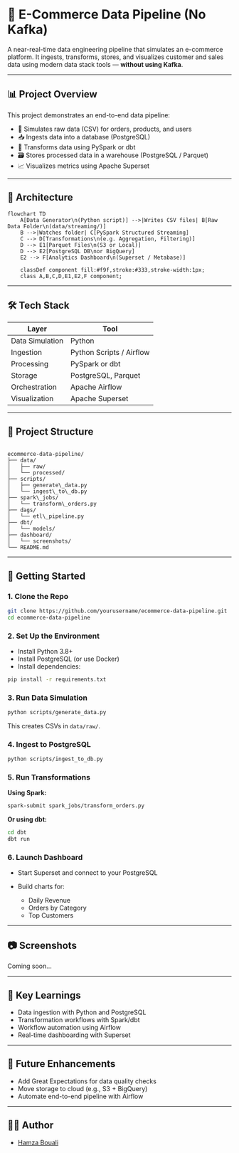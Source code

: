 
# 🛒 E-Commerce Data Pipeline (No Kafka)

A near-real-time data engineering pipeline that simulates an e-commerce platform. It ingests, transforms, stores, and visualizes customer and sales data using modern data stack tools — **without using Kafka**.

---

## 📊 Project Overview

This project demonstrates an end-to-end data pipeline:

- 🔄 Simulates raw data (CSV) for orders, products, and users
- 📥 Ingests data into a database (PostgreSQL)
- 🔧 Transforms data using PySpark or dbt
- 🗃 Stores processed data in a warehouse (PostgreSQL / Parquet)
- 📈 Visualizes metrics using Apache Superset

---

## 🧱 Architecture
```mermaid
flowchart TD
    A[Data Generator\n(Python script)] -->|Writes CSV files| B[Raw Data Folder\n(data/streaming/)]
    B -->|Watches folder| C[PySpark Structured Streaming]
    C --> D[Transformations\n(e.g. Aggregation, Filtering)]
    D --> E1[Parquet Files\n(S3 or Local)]
    D --> E2[PostgreSQL DB\nor BigQuery]
    E2 --> F[Analytics Dashboard\n(Superset / Metabase)]

    classDef component fill:#f9f,stroke:#333,stroke-width:1px;
    class A,B,C,D,E1,E2,F component;
```

---

## 🛠️ Tech Stack

| Layer            | Tool                  |
|------------------|------------------------|
| Data Simulation   | Python                |
| Ingestion         | Python Scripts / Airflow |
| Processing        | PySpark or dbt        |
| Storage           | PostgreSQL, Parquet   |
| Orchestration     | Apache Airflow        |
| Visualization     | Apache Superset       |

---

## 📁 Project Structure

```

ecommerce-data-pipeline/
├── data/
│   ├── raw/
│   └── processed/
├── scripts/
│   ├── generate\_data.py
│   └── ingest\_to\_db.py
├── spark\_jobs/
│   └── transform\_orders.py
├── dags/
│   └── etl\_pipeline.py
├── dbt/
│   └── models/
├── dashboard/
│   └── screenshots/
└── README.md

````

---

## 🚀 Getting Started

### 1. Clone the Repo

```bash
git clone https://github.com/yourusername/ecommerce-data-pipeline.git
cd ecommerce-data-pipeline
````

### 2. Set Up the Environment

* Install Python 3.8+
* Install PostgreSQL (or use Docker)
* Install dependencies:

```bash
pip install -r requirements.txt
```

### 3. Run Data Simulation

```bash
python scripts/generate_data.py
```

This creates CSVs in `data/raw/`.

### 4. Ingest to PostgreSQL

```bash
python scripts/ingest_to_db.py
```

### 5. Run Transformations

**Using Spark:**

```bash
spark-submit spark_jobs/transform_orders.py
```

**Or using dbt:**

```bash
cd dbt
dbt run
```

### 6. Launch Dashboard

* Start Superset and connect to your PostgreSQL
* Build charts for:

  * Daily Revenue
  * Orders by Category
  * Top Customers

---

## 📷 Screenshots

Coming soon...

---

## 📌 Key Learnings

* Data ingestion with Python and PostgreSQL
* Transformation workflows with Spark/dbt
* Workflow automation using Airflow
* Real-time dashboarding with Superset

---

## 🧠 Future Enhancements

* Add Great Expectations for data quality checks
* Move storage to cloud (e.g., S3 + BigQuery)
* Automate end-to-end pipeline with Airflow

---

## 👨‍💻 Author

* [Hamza Bouali]([https://github.com/yourusername](https://github.com/Hamza-Bouali))
